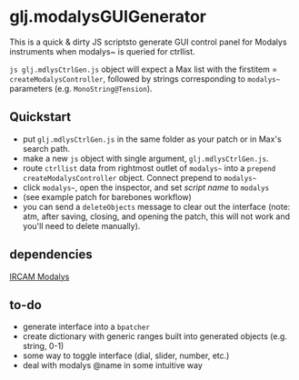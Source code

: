 # glj.modalysGUIGenerator
This is a quick & dirty JS scriptsto generate GUI control panel for Modalys instruments when modalys~ is queried for ctrllist. 

`js glj.mdlysCtrlGen.js` object will expect a Max list with the firstitem = `createModalysController`, followed by strings corresponding to `modalys~` parameters (e.g. `MonoString@Tension`).

## Quickstart 
- put `glj.mdlysCtrlGen.js` in the same folder as your patch or in Max's search path.
- make a new `js` object with single argument, `glj.mdlysCtrlGen.js`. 
- route `ctrllist` data from rightmost outlet of `modalys~` into a `prepend createModalysController` object. Connect prepend to `modalys~`
- click `modalys~`, open the inspector, and set *script name* to `modalys`
- (see example patch for barebones workflow)
- you can send a `deleteObjects` message to clear out the interface (note: atm, after saving, closing, and opening the patch, this will not work and you'll need to delete manually). 

## dependencies
[IRCAM Modalys](https://forum.ircam.fr/projects/detail/modalys/) 

## to-do
- generate interface into a `bpatcher`
- create dictionary with generic ranges built into generated objects (e.g. string, 0-1)
- some way to toggle interface (dial, slider, number, etc.) 
- deal with modalys @name in some intuitive way
